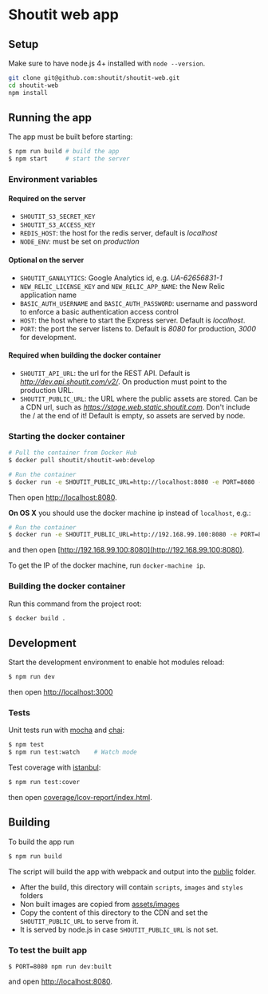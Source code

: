 # Shoutit web app

## Setup

Make sure to have node.js 4+ installed with `node --version`.

```bash
git clone git@github.com:shoutit/shoutit-web.git
cd shoutit-web
npm install
```

## Running the app

The app must be built before starting:

```bash
$ npm run build # build the app
$ npm start     # start the server
```

### Environment variables

#### Required on the server

* `SHOUTIT_S3_SECRET_KEY`
* `SHOUTIT_S3_ACCESS_KEY`
* `REDIS_HOST`: the host for the redis server, default is *localhost*
* `NODE_ENV`: must be set on *production*

#### Optional on the server

* `SHOUTIT_GANALYTICS`: Google Analytics id, e.g. *UA-62656831-1*
* `NEW_RELIC_LICENSE_KEY` and `NEW_RELIC_APP_NAME`: the New Relic application name
* `BASIC_AUTH_USERNAME` and `BASIC_AUTH_PASSWORD`: username and password to enforce a basic authentication access control
* `HOST`: the host where to start the Express server. Default is *localhost*.
* `PORT`: the port the server listens to. Default is *8080* for production, *3000* for development.

#### Required when building the docker container

* `SHOUTIT_API_URL`: the url for the REST API. Default is *http://dev.api.shoutit.com/v2/*. On production must point to the production URL.
* `SHOUTIT_PUBLIC_URL`: the URL where the public assets are stored. Can be a CDN url, such as *https://stage.web.static.shoutit.com*. Don't include the / at the end of it! Default is empty, so assets are served by node.

### Starting the docker container

```bash
# Pull the container from Docker Hub
$ docker pull shoutit/shoutit-web:develop

# Run the container
$ docker run -e SHOUTIT_PUBLIC_URL=http://localhost:8080 -e PORT=8080 -p 8080:8080 -it shoutit/shoutit-web:develop
```

Then open [http://localhost:8080](http://localhost:8080).

**On OS X** you should use the docker machine ip instead of `localhost`, e.g.:

```bash
# Run the container
$ docker run -e SHOUTIT_PUBLIC_URL=http://192.168.99.100:8080 -e PORT=8080 -p 8080:8080 -it shoutit/shoutit-web:develop
```

and then open [http://192.168.99.100:8080](http://192.168.99.100:8080).

To get the IP of the docker machine, run `docker-machine ip`.

### Building the docker container

Run this command from the project root:

```bash
$ docker build .
```

## Development

Start the development environment to enable hot modules reload:

```bash
$ npm run dev
```

then open  [http://localhost:3000](http://localhost:3000)

### Tests

Unit tests run with [mocha](http://mochajs.org) and [chai](http://chaijs.com):

```bash
$ npm test
$ npm run test:watch    # Watch mode
```

Test coverage with [istanbul](https://github.com/gotwarlost/istanbul):

```bash
$ npm run test:cover
```

then open [coverage/lcov-report/index.html](coverage/lcov-report/index.html).

## Building

To build the app run

```bash
$ npm run build
```

The script will build the app with webpack and output into the [public](public) folder.

* After the build, this directory will contain `scripts`, `images` and `styles` folders
* Non built images are copied from [assets/images](assets/images)
* Copy the content of this directory to the CDN and set the `SHOUTIT_PUBLIC_URL` to serve from it.
* It is served by node.js in case `SHOUTIT_PUBLIC_URL` is not set.

### To test the built app

```
$ PORT=8080 npm run dev:built
```

and open [http://localhost:8080](http://localhost:8080).
